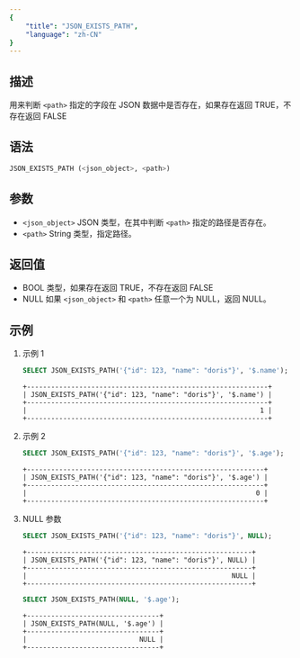 ```yaml
---
{
    "title": "JSON_EXISTS_PATH",
    "language": "zh-CN"
}
---
```


## 描述

用来判断 `<path>` 指定的字段在 JSON 数据中是否存在，如果存在返回 TRUE，不存在返回 FALSE

## 语法

```sql
JSON_EXISTS_PATH (<json_object>, <path>)
```

## 参数
- `<json_object>` JSON 类型，在其中判断 `<path>` 指定的路径是否存在。
- `<path>` String 类型，指定路径。

## 返回值
- BOOL 类型，如果存在返回 TRUE，不存在返回 FALSE
- NULL 如果 `<json_object>` 和 `<path>` 任意一个为 NULL，返回 NULL。

## 示例
1. 示例 1
    ```sql
    SELECT JSON_EXISTS_PATH('{"id": 123, "name": "doris"}', '$.name');
    ```
    ```text
    +------------------------------------------------------------+
    | JSON_EXISTS_PATH('{"id": 123, "name": "doris"}', '$.name') |
    +------------------------------------------------------------+
    |                                                          1 |
    +------------------------------------------------------------+
    ```
2. 示例 2
    ```sql
    SELECT JSON_EXISTS_PATH('{"id": 123, "name": "doris"}', '$.age');
    ```
    ```text
    +-----------------------------------------------------------+
    | JSON_EXISTS_PATH('{"id": 123, "name": "doris"}', '$.age') |
    +-----------------------------------------------------------+
    |                                                         0 |
    +-----------------------------------------------------------+
    ```
3. NULL 参数
    ```sql
    SELECT JSON_EXISTS_PATH('{"id": 123, "name": "doris"}', NULL);
    ```
    ```text
    +--------------------------------------------------------+
    | JSON_EXISTS_PATH('{"id": 123, "name": "doris"}', NULL) |
    +--------------------------------------------------------+
    |                                                   NULL |
    +--------------------------------------------------------+
    ```
    ```sql
    SELECT JSON_EXISTS_PATH(NULL, '$.age');
    ```
    ```text
    +---------------------------------+
    | JSON_EXISTS_PATH(NULL, '$.age') |
    +---------------------------------+
    |                            NULL |
    +---------------------------------+
    ```

